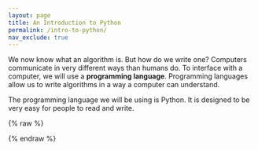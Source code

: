 ```yaml
---
layout: page
title: An Introduction to Python
permalink: /intro-to-python/
nav_exclude: true
---
```


We now know what an algorithm is.  But how do we write one?  Computers communicate in very different ways than humans do.  To interface with a computer, we will use a **programming language**.  Programming languages allow us to write algorithms in a way a computer can understand.

The programming language we will be using is Python.  It is designed to be very easy for people to read and write.  

{% raw %}
<script type="py" terminal worker>
import code

code.interact()

</script>
{% endraw %}
